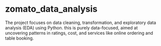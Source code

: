 # zomato_data_analysis
The project focuses on data cleaning, transformation, and exploratory data analysis (EDA) using Python. this is purely data-focused, aimed at uncovering patterns in ratings, cost, and services like online ordering and table booking.
